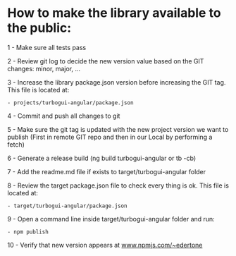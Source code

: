 # How to make the library available to the public:

1 - Make sure all tests pass

2 - Review git log to decide the new version value based on the GIT changes: minor, major, ...
  
3 - Increase the library package.json version before increasing the GIT tag. This file is located at:

    - projects/turbogui-angular/package.json

4 - Commit and push all changes to git

5 - Make sure the git tag is updated with the new project version we want to publish
    (First in remote GIT repo and then in our Local by performing a fetch)
    
6 - Generate a release build (ng build turbogui-angular or tb -cb)

7 - Add the readme.md file if exists to target/turbogui-angular folder

8 - Review the target package.json file to check every thing is ok. This file is located at:

    - target/turbogui-angular/package.json

9 - Open a command line inside target/turbogui-angular folder and run:

    - npm publish

10 - Verify that new version appears at www.npmjs.com/~edertone